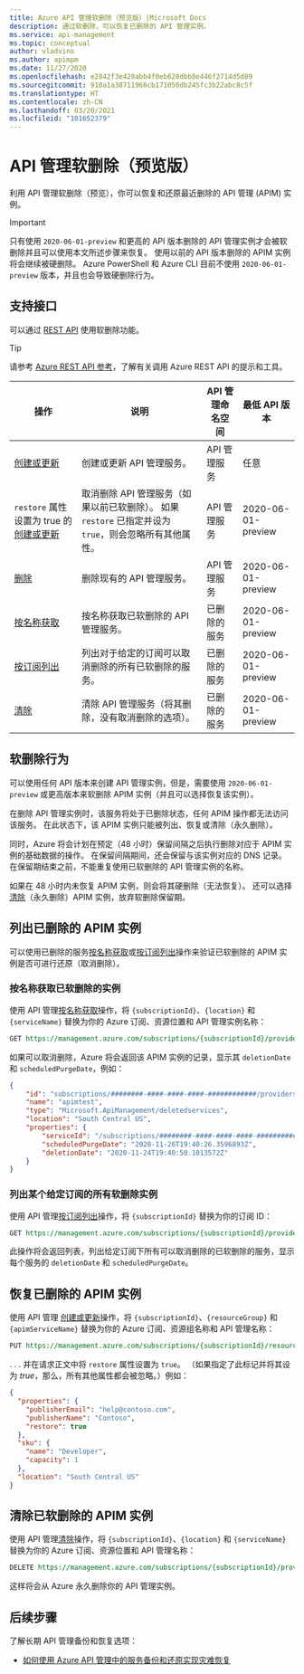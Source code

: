 ```yaml
---
title: Azure API 管理软删除（预览版）|Microsoft Docs
description: 通过软删除，可以恢复已删除的 API 管理实例。
ms.service: api-management
ms.topic: conceptual
author: vladvino
ms.author: apimpm
ms.date: 11/27/2020
ms.openlocfilehash: e2842f3e428abb4f0eb628dbb8e446f2714d5d89
ms.sourcegitcommit: 910a1a38711966cb171050db245fc3b22abc8c5f
ms.translationtype: HT
ms.contentlocale: zh-CN
ms.lasthandoff: 03/20/2021
ms.locfileid: "101652379"
---
```

# <a name="api-management-soft-delete-preview"></a>API 管理软删除（预览版）

利用 API 管理软删除（预览），你可以恢复和还原最近删除的 API 管理 (APIM) 实例。

> [!IMPORTANT]
> 只有使用 `2020-06-01-preview` 和更高的 API 版本删除的 API 管理实例才会被软删除并且可以使用本文所述步骤来恢复。 使用以前的 API 版本删除的 APIM 实例将会继续被硬删除。 Azure PowerShell 和 Azure CLI 目前不使用 `2020-06-01-preview` 版本，并且也会导致硬删除行为。

## <a name="supporting-interfaces"></a>支持接口

可以通过 [REST API](/rest/api/apimanagement/2020-06-01-preview/apimanagementservice/restore) 使用软删除功能。

> [!TIP]
> 请参考 [Azure REST API 参考](/rest/api/azure/)，了解有关调用 Azure REST API 的提示和工具。

| 操作 | 说明 | API 管理命名空间 | 最低 API 版本 |
|--|--|--|--|
| [创建或更新](/rest/api/apimanagement/2020-06-01-preview/apimanagementservice/createorupdate) | 创建或更新 API 管理服务。  | API 管理服务 | 任意 |
| `restore` 属性设置为 true 的[创建或更新](/rest/api/apimanagement/2020-06-01-preview/apimanagementservice/createorupdate) | 取消删除 API 管理服务（如果以前已软删除）。 如果 `restore` 已指定并设为 `true`，则会忽略所有其他属性。  | API 管理服务 |  2020-06-01-preview |
| [删除](/rest/api/apimanagement/2020-06-01-preview/apimanagementservice/delete) | 删除现有的 API 管理服务。 | API 管理服务 | 2020-06-01-preview|
| [按名称获取](/rest/api/apimanagement/2020-06-01-preview/deletedservices/getbyname) | 按名称获取已软删除的 API 管理服务。 | 已删除的服务 | 2020-06-01-preview |
| [按订阅列出](/rest/api/apimanagement/2020-06-01-preview/deletedservices/listbysubscription) | 列出对于给定的订阅可以取消删除的所有已软删除的服务。 | 已删除的服务 | 2020-06-01-preview
| [清除](/rest/api/apimanagement/2020-06-01-preview/deletedservices/purge) | 清除 API 管理服务（将其删除，没有取消删除的选项）。 | 已删除的服务 | 2020-06-01-preview

## <a name="soft-delete-behavior"></a>软删除行为

可以使用任何 API 版本来创建 API 管理实例，但是，需要使用 `2020-06-01-preview` 或更高版本来软删除 APIM 实例（并且可以选择恢复该实例）。

在删除 API 管理实例时，该服务将处于已删除状态，任何 APIM 操作都无法访问该服务。 在此状态下，该 APIM 实例只能被列出、恢复或清除（永久删除）。

同时，Azure 将会计划在预定（48 小时）保留间隔之后执行删除对应于 APIM 实例的基础数据的操作。 在保留间隔期间，还会保留与该实例对应的 DNS 记录。 在保留期结束之前，不能重复使用已软删除的 API 管理实例的名称。

如果在 48 小时内未恢复 APIM 实例，则会将其硬删除（无法恢复）。 还可以选择[清除](#purge-a-soft-deleted-apim-instance)（永久删除）APIM 实例，放弃软删除保留期。

## <a name="list-deleted-apim-instances"></a>列出已删除的 APIM 实例

可以使用已删除的服务[按名称获取](/rest/api/apimanagement/2020-06-01-preview/deletedservices/getbyname)或[按订阅列出](/rest/api/apimanagement/2020-06-01-preview/deletedservices/listbysubscription)操作来验证已软删除的 APIM 实例是否可进行还原（取消删除）。

### <a name="get-a-soft-deleted-instance-by-name"></a>按名称获取已软删除的实例

使用 API 管理[按名称获取](/rest/api/apimanagement/2020-06-01-preview/deletedservices/getbyname)操作，将 `{subscriptionId}`、`{location}` 和 `{serviceName}` 替换为你的 Azure 订阅、资源位置和 API 管理实例名称：

```rest
GET https://management.azure.com/subscriptions/{subscriptionId}/providers/Microsoft.ApiManagement/locations/{location}/deletedservices/{serviceName}?api-version=2020-06-01-preview
```

如果可以取消删除，Azure 将会返回该 APIM 实例的记录，显示其 `deletionDate` 和 `scheduledPurgeDate`，例如：

```json
{
    "id": "subscriptions/########-####-####-####-############/providers/Microsoft.ApiManagement/locations/southcentralus/deletedservices/apimtest",
    "name": "apimtest",
    "type": "Microsoft.ApiManagement/deletedservices",
    "location": "South Central US",
    "properties": {
        "serviceId": "/subscriptions/########-####-####-####-############/resourceGroups/apimtestgroup/providers/Microsoft.ApiManagement/service/apimtest",
        "scheduledPurgeDate": "2020-11-26T19:40:26.3596893Z",
        "deletionDate": "2020-11-24T19:40:50.1013572Z"
    }
}
```

### <a name="list-all-soft-deleted-instances-for-a-given-subscription"></a>列出某个给定订阅的所有软删除实例

使用 API 管理[按订阅列出](/rest/api/apimanagement/2020-06-01-preview/deletedservices/listbysubscription)操作，将 `{subscriptionId}` 替换为你的订阅 ID：

```rest
GET https://management.azure.com/subscriptions/{subscriptionId}/providers/Microsoft.ApiManagement/deletedservices?api-version=2020-06-01-preview
```

此操作将会返回列表，列出给定订阅下所有可以取消删除的已软删除的服务，显示每个服务的 `deletionDate` 和 `scheduledPurgeDate`。

## <a name="recover-a-deleted-apim-instance"></a>恢复已删除的 APIM 实例

使用 API 管理 [创建或更新](/rest/api/apimanagement/2020-06-01-preview/apimanagementservice/createorupdate)操作，将 `{subscriptionId}`、`{resourceGroup}` 和 `{apimServiceName}` 替换为你的 Azure 订阅、资源组名称和 API 管理名称：

```rest
PUT https://management.azure.com/subscriptions/{subscriptionId}/resourceGroups/{resourceGroup}/providers/Microsoft.ApiManagement/service/{apimServiceName}?api-version=2020-06-01-preview
```

. . . 并在请求正文中将 `restore` 属性设置为 `true`。 （如果指定了此标记并将其设为 *true*，那么，所有其他属性都会被忽略。）例如：

```json
{
  "properties": {
    "publisherEmail": "help@contoso.com",
    "publisherName": "Contoso",
    "restore": true
  },
  "sku": {
    "name": "Developer",
    "capacity": 1
  },
  "location": "South Central US"
}
```

## <a name="purge-a-soft-deleted-apim-instance"></a>清除已软删除的 APIM 实例

使用 API 管理[清除](/rest/api/apimanagement/2020-06-01-preview/deletedservices/purge)操作，将 `{subscriptionId}`、`{location}` 和 `{serviceName}` 替换为你的 Azure 订阅、资源位置和 API 管理名称：

```rest
DELETE https://management.azure.com/subscriptions/{subscriptionId}/providers/Microsoft.ApiManagement/locations/{location}/deletedservices/{serviceName}?api-version=2020-06-01-preview
```

这样将会从 Azure 永久删除你的 API 管理实例。

## <a name="next-steps"></a>后续步骤

了解长期 API 管理备份和恢复选项：

- [如何使用 Azure API 管理中的服务备份和还原实现灾难恢复](api-management-howto-disaster-recovery-backup-restore.md)